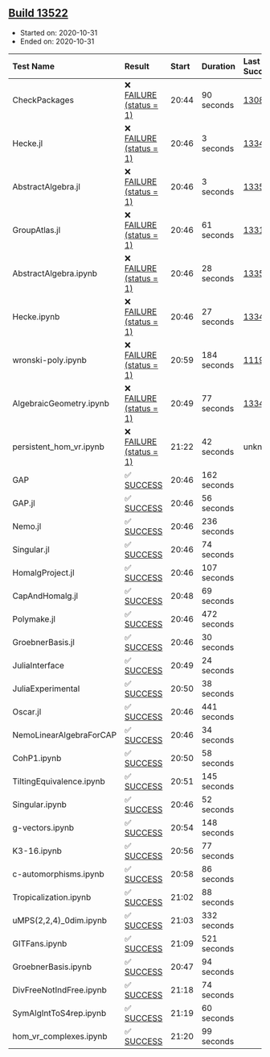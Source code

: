 ## [Build 13522](https://oscarci.mathematik.uni-kl.de/job/oscar/13522/)

* Started on: 2020-10-31
* Ended on: 2020-10-31

| Test Name    | Result | Start | Duration | Last Success | First Failure |
|:-------------|:-------|:------|:---------|:-------------|:--------------|
| CheckPackages | ❌ [FAILURE (status = 1)](https://oscarci.mathematik.uni-kl.de/job/oscar/13522/artifact/logs/build-13522/CheckPackages.log) | 20:44 | 90 seconds | [13085](https://oscarci.mathematik.uni-kl.de/job/oscar/13085/) | [13086](https://oscarci.mathematik.uni-kl.de/job/oscar/13086/) |
| Hecke.jl | ❌ [FAILURE (status = 1)](https://oscarci.mathematik.uni-kl.de/job/oscar/13522/artifact/logs/build-13522/Hecke.jl.log) | 20:46 | 3 seconds | [13341](https://oscarci.mathematik.uni-kl.de/job/oscar/13341/) | [13342](https://oscarci.mathematik.uni-kl.de/job/oscar/13342/) |
| AbstractAlgebra.jl | ❌ [FAILURE (status = 1)](https://oscarci.mathematik.uni-kl.de/job/oscar/13522/artifact/logs/build-13522/AbstractAlgebra.jl.log) | 20:46 | 3 seconds | [13355](https://oscarci.mathematik.uni-kl.de/job/oscar/13355/) | [13356](https://oscarci.mathematik.uni-kl.de/job/oscar/13356/) |
| GroupAtlas.jl | ❌ [FAILURE (status = 1)](https://oscarci.mathematik.uni-kl.de/job/oscar/13522/artifact/logs/build-13522/GroupAtlas.jl.log) | 20:46 | 61 seconds | [13311](https://oscarci.mathematik.uni-kl.de/job/oscar/13311/) | [13312](https://oscarci.mathematik.uni-kl.de/job/oscar/13312/) |
| AbstractAlgebra.ipynb | ❌ [FAILURE (status = 1)](https://oscarci.mathematik.uni-kl.de/job/oscar/13522/artifact/logs/build-13522/AbstractAlgebra.ipynb.log) | 20:46 | 28 seconds | [13355](https://oscarci.mathematik.uni-kl.de/job/oscar/13355/) | [13356](https://oscarci.mathematik.uni-kl.de/job/oscar/13356/) |
| Hecke.ipynb | ❌ [FAILURE (status = 1)](https://oscarci.mathematik.uni-kl.de/job/oscar/13522/artifact/logs/build-13522/Hecke.ipynb.log) | 20:46 | 27 seconds | [13341](https://oscarci.mathematik.uni-kl.de/job/oscar/13341/) | [13342](https://oscarci.mathematik.uni-kl.de/job/oscar/13342/) |
| wronski-poly.ipynb | ❌ [FAILURE (status = 1)](https://oscarci.mathematik.uni-kl.de/job/oscar/13522/artifact/logs/build-13522/wronski-poly.ipynb.log) | 20:59 | 184 seconds | [11192](https://oscarci.mathematik.uni-kl.de/job/oscar/11192/) | [11193](https://oscarci.mathematik.uni-kl.de/job/oscar/11193/) |
| AlgebraicGeometry.ipynb | ❌ [FAILURE (status = 1)](https://oscarci.mathematik.uni-kl.de/job/oscar/13522/artifact/logs/build-13522/AlgebraicGeometry.ipynb.log) | 20:49 | 77 seconds | [13341](https://oscarci.mathematik.uni-kl.de/job/oscar/13341/) | [13342](https://oscarci.mathematik.uni-kl.de/job/oscar/13342/) |
| persistent_hom_vr.ipynb | ❌ [FAILURE (status = 1)](https://oscarci.mathematik.uni-kl.de/job/oscar/13522/artifact/logs/build-13522/persistent_hom_vr.ipynb.log) | 21:22 | 42 seconds | unknown | unknown |
| GAP | ✅ [SUCCESS](https://oscarci.mathematik.uni-kl.de/job/oscar/13522/artifact/logs/build-13522/GAP.log) | 20:46 | 162 seconds |  |  |
| GAP.jl | ✅ [SUCCESS](https://oscarci.mathematik.uni-kl.de/job/oscar/13522/artifact/logs/build-13522/GAP.jl.log) | 20:46 | 56 seconds |  |  |
| Nemo.jl | ✅ [SUCCESS](https://oscarci.mathematik.uni-kl.de/job/oscar/13522/artifact/logs/build-13522/Nemo.jl.log) | 20:46 | 236 seconds |  |  |
| Singular.jl | ✅ [SUCCESS](https://oscarci.mathematik.uni-kl.de/job/oscar/13522/artifact/logs/build-13522/Singular.jl.log) | 20:46 | 74 seconds |  |  |
| HomalgProject.jl | ✅ [SUCCESS](https://oscarci.mathematik.uni-kl.de/job/oscar/13522/artifact/logs/build-13522/HomalgProject.jl.log) | 20:46 | 107 seconds |  |  |
| CapAndHomalg.jl | ✅ [SUCCESS](https://oscarci.mathematik.uni-kl.de/job/oscar/13522/artifact/logs/build-13522/CapAndHomalg.jl.log) | 20:48 | 69 seconds |  |  |
| Polymake.jl | ✅ [SUCCESS](https://oscarci.mathematik.uni-kl.de/job/oscar/13522/artifact/logs/build-13522/Polymake.jl.log) | 20:46 | 472 seconds |  |  |
| GroebnerBasis.jl | ✅ [SUCCESS](https://oscarci.mathematik.uni-kl.de/job/oscar/13522/artifact/logs/build-13522/GroebnerBasis.jl.log) | 20:46 | 30 seconds |  |  |
| JuliaInterface | ✅ [SUCCESS](https://oscarci.mathematik.uni-kl.de/job/oscar/13522/artifact/logs/build-13522/JuliaInterface.log) | 20:49 | 24 seconds |  |  |
| JuliaExperimental | ✅ [SUCCESS](https://oscarci.mathematik.uni-kl.de/job/oscar/13522/artifact/logs/build-13522/JuliaExperimental.log) | 20:50 | 38 seconds |  |  |
| Oscar.jl | ✅ [SUCCESS](https://oscarci.mathematik.uni-kl.de/job/oscar/13522/artifact/logs/build-13522/Oscar.jl.log) | 20:46 | 441 seconds |  |  |
| NemoLinearAlgebraForCAP | ✅ [SUCCESS](https://oscarci.mathematik.uni-kl.de/job/oscar/13522/artifact/logs/build-13522/NemoLinearAlgebraForCAP.log) | 20:46 | 34 seconds |  |  |
| CohP1.ipynb | ✅ [SUCCESS](https://oscarci.mathematik.uni-kl.de/job/oscar/13522/artifact/logs/build-13522/CohP1.ipynb.log) | 20:50 | 58 seconds |  |  |
| TiltingEquivalence.ipynb | ✅ [SUCCESS](https://oscarci.mathematik.uni-kl.de/job/oscar/13522/artifact/logs/build-13522/TiltingEquivalence.ipynb.log) | 20:51 | 145 seconds |  |  |
| Singular.ipynb | ✅ [SUCCESS](https://oscarci.mathematik.uni-kl.de/job/oscar/13522/artifact/logs/build-13522/Singular.ipynb.log) | 20:46 | 52 seconds |  |  |
| g-vectors.ipynb | ✅ [SUCCESS](https://oscarci.mathematik.uni-kl.de/job/oscar/13522/artifact/logs/build-13522/g-vectors.ipynb.log) | 20:54 | 148 seconds |  |  |
| K3-16.ipynb | ✅ [SUCCESS](https://oscarci.mathematik.uni-kl.de/job/oscar/13522/artifact/logs/build-13522/K3-16.ipynb.log) | 20:56 | 77 seconds |  |  |
| c-automorphisms.ipynb | ✅ [SUCCESS](https://oscarci.mathematik.uni-kl.de/job/oscar/13522/artifact/logs/build-13522/c-automorphisms.ipynb.log) | 20:58 | 86 seconds |  |  |
| Tropicalization.ipynb | ✅ [SUCCESS](https://oscarci.mathematik.uni-kl.de/job/oscar/13522/artifact/logs/build-13522/Tropicalization.ipynb.log) | 21:02 | 88 seconds |  |  |
| uMPS(2,2,4)_0dim.ipynb | ✅ [SUCCESS](https://oscarci.mathematik.uni-kl.de/job/oscar/13522/artifact/logs/build-13522/uMPS-2-2-4-_0dim.ipynb.log) | 21:03 | 332 seconds |  |  |
| GITFans.ipynb | ✅ [SUCCESS](https://oscarci.mathematik.uni-kl.de/job/oscar/13522/artifact/logs/build-13522/GITFans.ipynb.log) | 21:09 | 521 seconds |  |  |
| GroebnerBasis.ipynb | ✅ [SUCCESS](https://oscarci.mathematik.uni-kl.de/job/oscar/13522/artifact/logs/build-13522/GroebnerBasis.ipynb.log) | 20:47 | 94 seconds |  |  |
| DivFreeNotIndFree.ipynb | ✅ [SUCCESS](https://oscarci.mathematik.uni-kl.de/job/oscar/13522/artifact/logs/build-13522/DivFreeNotIndFree.ipynb.log) | 21:18 | 74 seconds |  |  |
| SymAlgIntToS4rep.ipynb | ✅ [SUCCESS](https://oscarci.mathematik.uni-kl.de/job/oscar/13522/artifact/logs/build-13522/SymAlgIntToS4rep.ipynb.log) | 21:19 | 60 seconds |  |  |
| hom_vr_complexes.ipynb | ✅ [SUCCESS](https://oscarci.mathematik.uni-kl.de/job/oscar/13522/artifact/logs/build-13522/hom_vr_complexes.ipynb.log) | 21:20 | 99 seconds |  |  |
